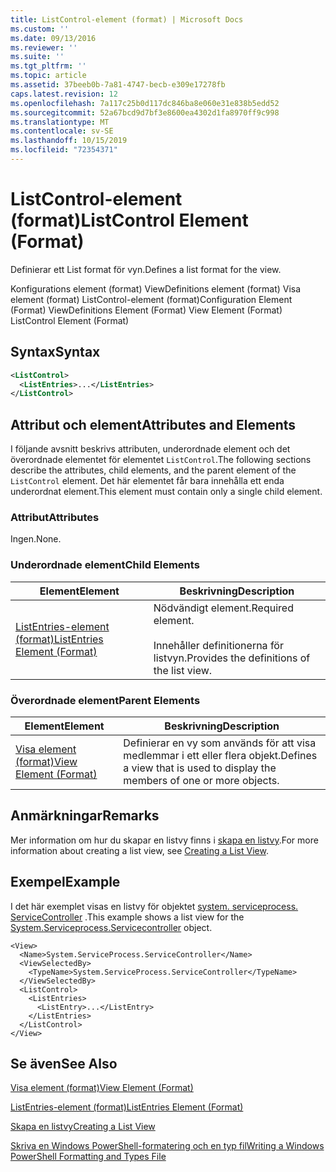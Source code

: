 ```yaml
---
title: ListControl-element (format) | Microsoft Docs
ms.custom: ''
ms.date: 09/13/2016
ms.reviewer: ''
ms.suite: ''
ms.tgt_pltfrm: ''
ms.topic: article
ms.assetid: 37beeb0b-7a81-4747-becb-e309e17278fb
caps.latest.revision: 12
ms.openlocfilehash: 7a117c25b0d117dc846ba8e060e31e838b5edd52
ms.sourcegitcommit: 52a67bcd9d7bf3e8600ea4302d1fa8970ff9c998
ms.translationtype: MT
ms.contentlocale: sv-SE
ms.lasthandoff: 10/15/2019
ms.locfileid: "72354371"
---
```

# <a name="listcontrol-element-format"></a><span data-ttu-id="aa367-102">ListControl-element (format)</span><span class="sxs-lookup"><span data-stu-id="aa367-102">ListControl Element (Format)</span></span>

<span data-ttu-id="aa367-103">Definierar ett List format för vyn.</span><span class="sxs-lookup"><span data-stu-id="aa367-103">Defines a list format for the view.</span></span>

<span data-ttu-id="aa367-104">Konfigurations element (format) ViewDefinitions element (format) Visa element (format) ListControl-element (format)</span><span class="sxs-lookup"><span data-stu-id="aa367-104">Configuration Element (Format) ViewDefinitions Element (Format) View Element (Format) ListControl Element (Format)</span></span>

## <a name="syntax"></a><span data-ttu-id="aa367-105">Syntax</span><span class="sxs-lookup"><span data-stu-id="aa367-105">Syntax</span></span>

```xml
<ListControl>
  <ListEntries>...</ListEntries>
</ListControl>

```

## <a name="attributes-and-elements"></a><span data-ttu-id="aa367-106">Attribut och element</span><span class="sxs-lookup"><span data-stu-id="aa367-106">Attributes and Elements</span></span>

<span data-ttu-id="aa367-107">I följande avsnitt beskrivs attributen, underordnade element och det överordnade elementet för elementet `ListControl`.</span><span class="sxs-lookup"><span data-stu-id="aa367-107">The following sections describe the attributes, child elements, and the parent element of the `ListControl` element.</span></span> <span data-ttu-id="aa367-108">Det här elementet får bara innehålla ett enda underordnat element.</span><span class="sxs-lookup"><span data-stu-id="aa367-108">This element must contain only a single child element.</span></span>

### <a name="attributes"></a><span data-ttu-id="aa367-109">Attribut</span><span class="sxs-lookup"><span data-stu-id="aa367-109">Attributes</span></span>

<span data-ttu-id="aa367-110">Ingen.</span><span class="sxs-lookup"><span data-stu-id="aa367-110">None.</span></span>

### <a name="child-elements"></a><span data-ttu-id="aa367-111">Underordnade element</span><span class="sxs-lookup"><span data-stu-id="aa367-111">Child Elements</span></span>

|<span data-ttu-id="aa367-112">Element</span><span class="sxs-lookup"><span data-stu-id="aa367-112">Element</span></span>|<span data-ttu-id="aa367-113">Beskrivning</span><span class="sxs-lookup"><span data-stu-id="aa367-113">Description</span></span>|
|-------------|-----------------|
|[<span data-ttu-id="aa367-114">ListEntries-element (format)</span><span class="sxs-lookup"><span data-stu-id="aa367-114">ListEntries Element (Format)</span></span>](./listentries-element-for-listcontrol-format.md)|<span data-ttu-id="aa367-115">Nödvändigt element.</span><span class="sxs-lookup"><span data-stu-id="aa367-115">Required element.</span></span><br /><br /> <span data-ttu-id="aa367-116">Innehåller definitionerna för listvyn.</span><span class="sxs-lookup"><span data-stu-id="aa367-116">Provides the definitions of the list view.</span></span>|

### <a name="parent-elements"></a><span data-ttu-id="aa367-117">Överordnade element</span><span class="sxs-lookup"><span data-stu-id="aa367-117">Parent Elements</span></span>

|<span data-ttu-id="aa367-118">Element</span><span class="sxs-lookup"><span data-stu-id="aa367-118">Element</span></span>|<span data-ttu-id="aa367-119">Beskrivning</span><span class="sxs-lookup"><span data-stu-id="aa367-119">Description</span></span>|
|-------------|-----------------|
|[<span data-ttu-id="aa367-120">Visa element (format)</span><span class="sxs-lookup"><span data-stu-id="aa367-120">View Element (Format)</span></span>](./view-element-format.md)|<span data-ttu-id="aa367-121">Definierar en vy som används för att visa medlemmar i ett eller flera objekt.</span><span class="sxs-lookup"><span data-stu-id="aa367-121">Defines a view that is used to display the members of one or more objects.</span></span>|

## <a name="remarks"></a><span data-ttu-id="aa367-122">Anmärkningar</span><span class="sxs-lookup"><span data-stu-id="aa367-122">Remarks</span></span>

<span data-ttu-id="aa367-123">Mer information om hur du skapar en listvy finns i [skapa en listvy](./creating-a-list-view.md).</span><span class="sxs-lookup"><span data-stu-id="aa367-123">For more information about creating a list view, see [Creating a List View](./creating-a-list-view.md).</span></span>

## <a name="example"></a><span data-ttu-id="aa367-124">Exempel</span><span class="sxs-lookup"><span data-stu-id="aa367-124">Example</span></span>

<span data-ttu-id="aa367-125">I det här exemplet visas en listvy för objektet [system. serviceprocess. ServiceController](/dotnet/api/System.ServiceProcess.ServiceController) .</span><span class="sxs-lookup"><span data-stu-id="aa367-125">This example shows a list view for the [System.Serviceprocess.Servicecontroller](/dotnet/api/System.ServiceProcess.ServiceController) object.</span></span>

```
<View>
  <Name>System.ServiceProcess.ServiceController</Name>
  <ViewSelectedBy>
    <TypeName>System.ServiceProcess.ServiceController</TypeName>
  </ViewSelectedBy>
  <ListControl>
    <ListEntries>
      <ListEntry>...</ListEntry>
    </ListEntries>
  </ListControl>
</View>
```

## <a name="see-also"></a><span data-ttu-id="aa367-126">Se även</span><span class="sxs-lookup"><span data-stu-id="aa367-126">See Also</span></span>

[<span data-ttu-id="aa367-127">Visa element (format)</span><span class="sxs-lookup"><span data-stu-id="aa367-127">View Element (Format)</span></span>](./view-element-format.md)

[<span data-ttu-id="aa367-128">ListEntries-element (format)</span><span class="sxs-lookup"><span data-stu-id="aa367-128">ListEntries Element (Format)</span></span>](./listentries-element-for-listcontrol-format.md)

[<span data-ttu-id="aa367-129">Skapa en listvy</span><span class="sxs-lookup"><span data-stu-id="aa367-129">Creating a List View</span></span>](./creating-a-list-view.md)

[<span data-ttu-id="aa367-130">Skriva en Windows PowerShell-formatering och en typ fil</span><span class="sxs-lookup"><span data-stu-id="aa367-130">Writing a Windows PowerShell Formatting and Types File</span></span>](./writing-a-powershell-formatting-file.md)

